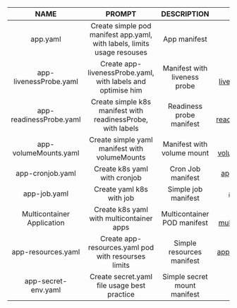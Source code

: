 | NAME | PROMPT | DESCRIPTION | EXAMPLE |
|:----:|:------:|:-----------:|:-------:|
|app.yaml| Create simple pod manifest app.yaml, with labels, limits usage resouses | App manifest | [app.yaml](./yaml/app.yaml)|
|app-livenessProbe.yaml| Create app-livenessProbe.yaml, with labels and optimise him | Manifest with liveness probe   | [app-livenessProbe.yaml](./yaml/app-livenessProbe.yaml) |
|app-readinessProbe.yaml| Create simple k8s manifest with readinessProbe, with labels | Readiness probe manifest  |[app-readinessProbe.yaml](./yaml/app-readinessProbe.yaml) |
|app-volumeMounts.yaml| Create simple yaml manifest with volumeMounts | Manifest with volume mount |[app-volumeMounts.yaml](./yaml/app-volumeMounts.yaml) |
|app-cronjob.yaml| Create k8s yaml with cronjob | Cron Job manifest | [app-cronjob.yaml](./yaml/app-cronjob.yaml) |
|app-job.yaml| Create yaml k8s with job | Simple job manifest | [app-job.yaml](./yaml/app-job.yaml) |
|Multicontainer Application| Create k8s yaml with multicontainer apps | Multicontainer POD manifest | [app-multicontainer.yaml](./yaml/app-multicontainer.yaml)|
|app-resources.yaml| Create app-resources.yaml pod with resourses limits | Simple resources manifest | [app-resources.yaml](./yaml/app-resources.yaml)|
|app-secret-env.yaml| Create secret.yaml file usage best practice |Simple secret mount manifest |[app-secret-env.yaml](./yaml/app-secret-env.yaml) |
